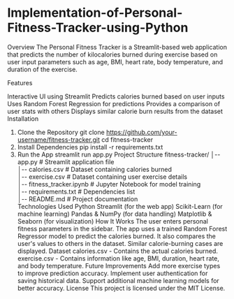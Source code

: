 # Implementation-of-Personal-Fitness-Tracker-using-Python

Overview
The Personal Fitness Tracker is a Streamlit-based web application that predicts the number of kilocalories burned during exercise based on user input parameters such as age, BMI, heart rate, body temperature, and duration of the exercise.

Features

Interactive UI using Streamlit
Predicts calories burned based on user inputs
Uses Random Forest Regression for predictions
Provides a comparison of user stats with others
Displays similar calorie burn results from the dataset
Installation
1. Clone the Repository
git clone https://github.com/your-username/fitness-tracker.git
cd fitness-tracker
2. Install Dependencies
pip install -r requirements.txt
3. Run the App
streamlit run app.py
Project Structure
fitness-tracker/
│-- app.py                 # Streamlit application file  
│-- calories.csv           # Dataset containing calories burned  
│-- exercise.csv           # Dataset containing user exercise details  
│-- fitness_tracker.ipynb  # Jupyter Notebook for model training  
│-- requirements.txt       # Dependencies list  
│-- README.md              # Project documentation  
Technologies Used
Python
Streamlit (for the web app)
Scikit-Learn (for machine learning)
Pandas & NumPy (for data handling)
Matplotlib & Seaborn (for visualization)
How It Works
The user enters personal fitness parameters in the sidebar.
The app uses a trained Random Forest Regressor model to predict the calories burned.
It also compares the user's values to others in the dataset.
Similar calorie-burning cases are displayed.
Dataset
calories.csv - Contains the actual calories burned.
exercise.csv - Contains information like age, BMI, duration, heart rate, and body temperature.
Future Improvements
Add more exercise types to improve prediction accuracy.
Implement user authentication for saving historical data.
Support additional machine learning models for better accuracy.
License
This project is licensed under the MIT License.

